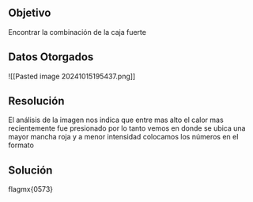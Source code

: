 ## Objetivo
Encontrar la combinación de la caja fuerte 
## Datos Otorgados
![[Pasted image 20241015195437.png]]

## Resolución

El análisis de la imagen nos indica que entre mas alto el calor mas recientemente fue presionado
por lo tanto vemos en donde se ubica una mayor mancha roja y a menor intensidad colocamos los números en el formato 

## Solución
flagmx{0573}
